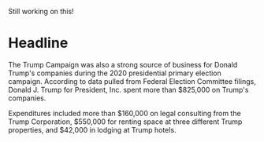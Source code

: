 Still working on this!
# Headline

The Trump Campaign was also a strong source of business for Donald Trump's companies during the 2020 presidential primary election campaign. According to data pulled from Federal Election Committee filings, Donald J. Trump for President, Inc. spent more than $825,000 on Trump's companies.

Expenditures included more than $160,000 on legal consulting from the Trump Corporation, $550,000 for renting space at three different Trump properties, and $42,000 in lodging at Trump hotels. 
